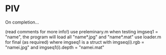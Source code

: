 # PIV
On  completion...

(read comments for more info!)
use preleminary.m when testing imgseq1 = "name", the program will load all "name*.jpg" and "name*.mat"
use loader.m for final (as required) where imgseq1 is a struct with imgseq(i).rgb = "namei.jpg" and imgseq1(i).depth = "namei.mat"
